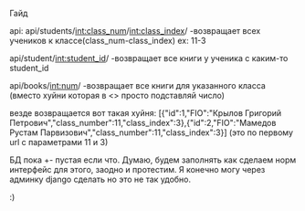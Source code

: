 Гайд

api:
api/students/<int:class_num>/<int:class_index>/ -возвращает всех учеников к классе(class_num-class_index) ex: 11-3

api/student/<int:student_id>/ -возвращает все книги у ученика с каким-то student_id

api/books/<int:num>/ -возвращает все книги для указанного класса (вместо хуйни которая в <> просто подставляй число)

везде возвращается вот такая хуйня: [{"id":1,"FIO":"Крылов Григорий Петрович","class_number":11,"class_index":3},{"id":2,"FIO":"Мамедов Рустам Парвизович","class_number":11,"class_index":3}]
(это по первому url с параметрами 11 и 3)

БД пока +- пустая если что. Думаю, будем заполнять как сделаем норм интерфейс для этого, заодно и протестим. Я конечно могу через админку django сделать но это не так удобно.

:)
